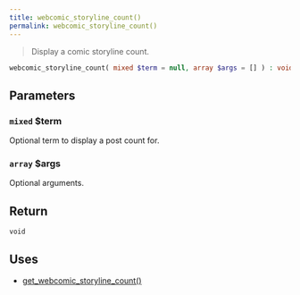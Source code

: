 ```yaml
---
title: webcomic_storyline_count()
permalink: webcomic_storyline_count()
---
```


> Display a comic storyline count.

```php
webcomic_storyline_count( mixed $term = null, array $args = [] ) : void
```

## Parameters

### `mixed` $term
Optional term to display a post count for.

### `array` $args
Optional arguments.

## Return

`void`

## Uses
- [get_webcomic_storyline_count()](get_webcomic_storyline_count())
